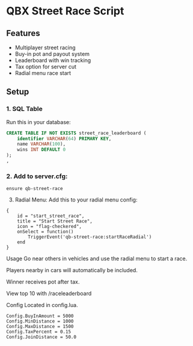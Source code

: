 # QBX Street Race Script

## Features
- Multiplayer street racing
- Buy-in pot and payout system
- Leaderboard with win tracking
- Tax option for server cut
- Radial menu race start

## Setup

### 1. SQL Table
Run this in your database:

```sql
CREATE TABLE IF NOT EXISTS street_race_leaderboard (
    identifier VARCHAR(64) PRIMARY KEY,
    name VARCHAR(100),
    wins INT DEFAULT 0
);
,
```

### 2. Add to server.cfg:
```
ensure qb-street-race
```

3. Radial Menu:
Add this to your radial menu config:
```
{
    id = "start_street_race",
    title = "Start Street Race",
    icon = "flag-checkered",
    onSelect = function()
        TriggerEvent('qb-street-race:startRaceRadial')
    end
}
```
Usage
Go near others in vehicles and use the radial menu to start a race.

Players nearby in cars will automatically be included.

Winner receives pot after tax.

View top 10 with /raceleaderboard

Config
Located in config.lua.
```
Config.BuyInAmount = 5000
Config.MinDistance = 1000
Config.MaxDistance = 1500
Config.TaxPercent = 0.15
Config.JoinDistance = 50.0
```
